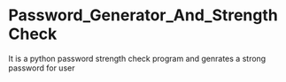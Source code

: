 # Password_Generator_And_StrengthCheck
It is a python password strength check program and genrates a strong password for user
